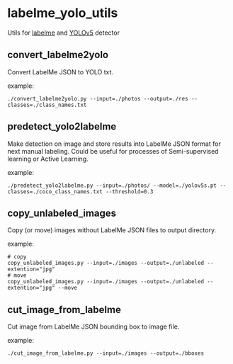 # labelme_yolo_utils
Utils for [labelme](https://github.com/wkentaro/labelme) and [YOLOv5](https://github.com/ultralytics/yolov5) detector

## convert_labelme2yolo
Convert LabelMe JSON to YOLO txt.

example:
```
./convert_labelme2yolo.py --input=./photos --output=./res --classes=./class_names.txt
```

## predetect_yolo2labelme
Make detection on image and store results into LabelMe JSON format  for next manual labeling.
Could be useful for processes of Semi-supervised learning or Active Learning.

example:
```
./predetect_yolo2labelme.py --input=./photos/ --model=./yolov5s.pt --classes=./coco_class_names.txt --threshold=0.3
```

## copy_unlabeled_images
Copy (or move) images without LabelMe JSON files to output directory.

example:
```
# copy
copy_unlabeled_images.py --input=./images --output=./unlabeled --extention="jpg"
# move 
copy_unlabeled_images.py --input=./images --output=./unlabeled --extention="jpg" --move
```
## cut_image_from_labelme
Cut image from LabelMe JSON bounding box to image file.

example:
```
./cut_image_from_labelme.py --input=./images --output=./bboxes
```
